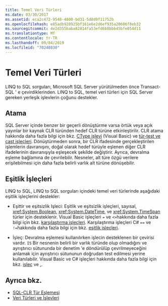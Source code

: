 ```yaml
---
title: Temel Veri Türleri
ms.date: 03/30/2017
ms.assetid: eca2c472-9548-4800-bd31-5d8d9f11752b
ms.openlocfilehash: e85adb928925bf161e6e2d6ef935a20606f8eb32
ms.sourcegitcommit: 4e2d355baba82814fa53efd6b8bbb45bfe054d11
ms.translationtype: MT
ms.contentlocale: tr-TR
ms.lasthandoff: 09/04/2019
ms.locfileid: "70248030"
---
```

# <a name="basic-data-types"></a>Temel Veri Türleri
LINQ to SQL sorguları, Microsoft SQL Server yürütülmeden önce Transact-SQL ' e çevirdiklerinden. LINQ to SQL, temel veri türleri için SQL Server gereken yerleşik işlevlerin çoğunu destekler.  
  
## <a name="casting"></a>Atama  
 SQL Server içinde benzer bir geçerli dönüştürme varsa örtük veya açık yayınlar bir kaynak CLR türünden hedef CLR türüne etkinleştirilir. CLR atama hakkında daha fazla bilgi için bkz. [CType işlevi](../../../../../visual-basic/language-reference/functions/ctype-function.md) (Visual Basic) ve [tür-test ve cast işleçleri](../../../../../csharp/language-reference/operators/type-testing-and-cast.md). Dönüştürmeden sonra, bir CLR ifadesinde gerçekleştirilen işlemlerin davranışını, doğal olarak hedef türüyle eşlenen diğer CLR ifadelerinin davranışıyla eşleşecek şekilde değiştirir. Ayrıca, devralma eşleme bağlamına de çevrilebilir. Nesneler, alt türe özgü verilere erişilebilmesi için daha fazla belirli varlık alt türüne dönüşebilir.  
  
## <a name="equality-operators"></a>Eşitlik İşleçleri  
 LINQ to SQL, LINQ to SQL sorguları içindeki temel veri türlerinde aşağıdaki eşitlik işleçlerini destekler:  
  
- Eşittir ve eşitsizlik Işleci: Eşitlik ve eşitsizlik işleçleri, sayısal, <xref:System.Boolean>, <xref:System.DateTime>, ve <xref:System.TimeSpan> türler için desteklenir. Visual Basic işleçleri `=` ve `<>`hakkında daha fazla bilgi için bkz. [karşılaştırma işleçleri](../../../../../visual-basic/language-reference/operators/comparison-operators.md). Karşılaştırma işleçleri C# `==` ve `!=`hakkında daha fazla bilgi için bkz. [eşitlik işleçleri](../../../../../csharp/language-reference/operators/equality-operators.md).
  
- İşleç: Devralma eşlemesi kullanılırken işlecin desteklenen bir çevirisi vardır. `IS` Bir nesnenin belirli bir varlık türünde olup olmadığını ve ayrıştırıcı sütununda bir denetim 'e döndürülüp çevrilmeyeceğini anlamak için ayrıştırıcı sütununun doğrudan test edilmesi yerine kullanılabilir. Visual Basic ve C# işleçleri hakkında daha fazla bilgi için bkz. [işleç](../../../../../visual-basic/language-reference/operators/is-operator.md) ve [,](../../../../../csharp/language-reference/operators/type-testing-and-cast.md#is-operator).  
  
## <a name="see-also"></a>Ayrıca bkz.

- [SQL-CLR Tür Eşlemesi](sql-clr-type-mapping.md)
- [Veri Türleri ve İşlevleri](data-types-and-functions.md)
